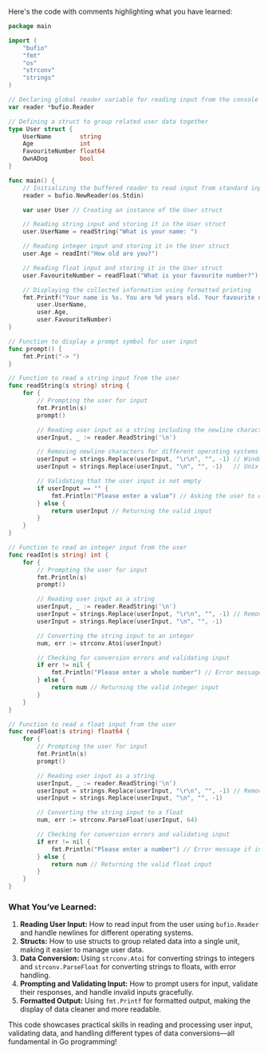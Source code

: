 Here's the code with comments highlighting what you have learned:

```go
package main

import (
	"bufio"
	"fmt"
	"os"
	"strconv"
	"strings"
)

// Declaring global reader variable for reading input from the console
var reader *bufio.Reader

// Defining a struct to group related user data together
type User struct {
	UserName        string
	Age             int
	FavouriteNumber float64
	OwnADog         bool
}

func main() {
	// Initializing the buffered reader to read input from standard input (console)
	reader = bufio.NewReader(os.Stdin)

	var user User // Creating an instance of the User struct

	// Reading string input and storing it in the User struct
	user.UserName = readString("What is your name: ")

	// Reading integer input and storing it in the User struct
	user.Age = readInt("How old are you?")

	// Reading float input and storing it in the User struct
	user.FavouriteNumber = readFloat("What is your favourite number?")

	// Displaying the collected information using formatted printing
	fmt.Printf("Your name is %s. You are %d years old. Your favourite number is %.2f.",
		user.UserName,
		user.Age,
		user.FavouriteNumber)
}

// Function to display a prompt symbol for user input
func prompt() {
	fmt.Print("-> ")
}

// Function to read a string input from the user
func readString(s string) string {
	for {
		// Prompting the user for input
		fmt.Println(s)
		prompt()

		// Reading user input as a string including the newline character
		userInput, _ := reader.ReadString('\n')

		// Removing newline characters for different operating systems
		userInput = strings.Replace(userInput, "\r\n", "", -1) // Windows newline
		userInput = strings.Replace(userInput, "\n", "", -1)   // Unix newline

		// Validating that the user input is not empty
		if userInput == "" {
			fmt.Println("Please enter a value") // Asking the user to enter something
		} else {
			return userInput // Returning the valid input
		}
	}
}

// Function to read an integer input from the user
func readInt(s string) int {
	for {
		// Prompting the user for input
		fmt.Println(s)
		prompt()

		// Reading user input as a string
		userInput, _ := reader.ReadString('\n')
		userInput = strings.Replace(userInput, "\r\n", "", -1) // Removing newline characters
		userInput = strings.Replace(userInput, "\n", "", -1)

		// Converting the string input to an integer
		num, err := strconv.Atoi(userInput)

		// Checking for conversion errors and validating input
		if err != nil {
			fmt.Println("Please enter a whole number") // Error message if input is not a valid integer
		} else {
			return num // Returning the valid integer input
		}
	}
}

// Function to read a float input from the user
func readFloat(s string) float64 {
	for {
		// Prompting the user for input
		fmt.Println(s)
		prompt()

		// Reading user input as a string
		userInput, _ := reader.ReadString('\n')
		userInput = strings.Replace(userInput, "\r\n", "", -1) // Removing newline characters
		userInput = strings.Replace(userInput, "\n", "", -1)

		// Converting the string input to a float
		num, err := strconv.ParseFloat(userInput, 64)

		// Checking for conversion errors and validating input
		if err != nil {
			fmt.Println("Please enter a number") // Error message if input is not a valid float
		} else {
			return num // Returning the valid float input
		}
	}
}
```

### **What You’ve Learned:**
1. **Reading User Input:** How to read input from the user using `bufio.Reader` and handle newlines for different operating systems.
2. **Structs:** How to use structs to group related data into a single unit, making it easier to manage user data.
3. **Data Conversion:** Using `strconv.Atoi` for converting strings to integers and `strconv.ParseFloat` for converting strings to floats, with error handling.
4. **Prompting and Validating Input:** How to prompt users for input, validate their responses, and handle invalid inputs gracefully.
5. **Formatted Output:** Using `fmt.Printf` for formatted output, making the display of data cleaner and more readable.

This code showcases practical skills in reading and processing user input, validating data, and handling different types of data conversions—all fundamental in Go programming!